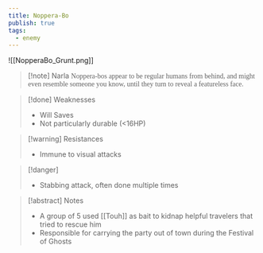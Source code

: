 ```yaml
---
title: Noppera-Bo
publish: true
tags:
  - enemy
---
```


![[NopperaBo_Grunt.png]]
> [!note] Narla
> <span style="font-family: 'Lucida Handwriting'; font-optical-sizing: auto; font-style: normal; word-break: break-word;">Noppera-bos appear to be regular humans from behind, and might even resemble someone you know, until they turn to reveal a featureless face.<span/>

> [!done] Weaknesses
> - Will Saves
> - Not particularly durable (<16HP)

> [!warning] Resistances
> - Immune to visual attacks

> [!danger]
> - Stabbing attack, often done multiple times

> [!abstract] Notes
> - A group of 5 used [[Touh]] as bait to kidnap helpful travelers that tried to rescue him
> - Responsible for carrying the party out of town during the Festival of Ghosts
